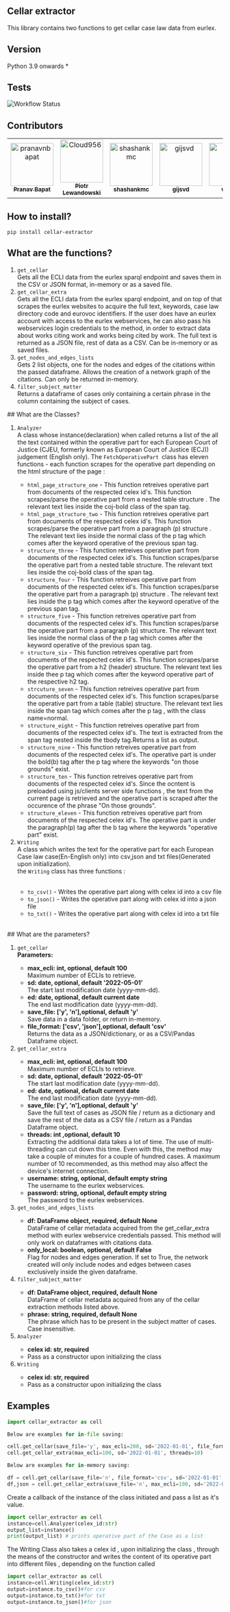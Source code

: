 ## Cellar extractor
This library contains two functions to get cellar case law data from eurlex.

## Version
Python 3.9 onwards * 

## Tests
![Workflow Status](https://github.com/maastrichtlawtech/extraction_libraries/actions/workflows/github-actions.yml/badge.svg)


## Contributors

<!-- readme: contributors,gijsvd -start -->
<table>
<tr>
    <td align="center">
        <a href="https://github.com/pranavnbapat">
            <img src="https://avatars.githubusercontent.com/u/7271334?v=4" width="100;" alt="pranavnbapat"/>
            <br />
            <sub><b>Pranav Bapat</b></sub>
        </a>
    </td>
    <td align="center">
        <a href="https://github.com/Cloud956">
            <img src="https://avatars.githubusercontent.com/u/24865274?v=4" width="100;" alt="Cloud956"/>
            <br />
            <sub><b>Piotr Lewandowski</b></sub>
        </a>
    </td>
    <td align="center">
        <a href="https://github.com/shashankmc">
            <img src="https://avatars.githubusercontent.com/u/3445114?v=4" width="100;" alt="shashankmc"/>
            <br />
            <sub><b>shashankmc</b></sub>
        </a>
    </td>
    <td align="center">
        <a href="https://github.com/gijsvd">
            <img src="https://avatars.githubusercontent.com/u/31765316?v=4" width="100;" alt="gijsvd"/>
            <br />
            <sub><b>gijsvd</b></sub>
        </a>
    </td>
       <td align="center">
        <a href="https://github.com/venvis">
            <img src="https://avatars.githubusercontent.com/venvis" width="100;" alt="venvis"/>
            <br />
            <sub><b>venvis</b></sub>
        </a>
    </td>
</tr>
</table>
<!-- readme: contributors,gijsvd -end -->

## How to install?
<code>pip install cellar-extractor</code>

## What are the functions?
<ol>
    <li><code>get_cellar</code></li>
    Gets all the ECLI data from the eurlex sparql endpoint and saves them in the CSV or JSON format, in-memory or as a saved file.
    <br>
    <li><code>get_cellar_extra</code></li>
    Gets all the ECLI data from the eurlex sparql endpoint, and on top of that scrapes the eurlex websites to acquire 
    the full text, keywords, case law directory code and eurovoc identifiers. If the user does have an eurlex account with access to the eurlex webservices, he can also 
    pass his webservices login credentials to the method, in order to extract data about works citing work and works 
    being cited by work. The full text is returned as a JSON file, rest of data as a CSV.  Can be in-memory or as saved files.
    <li><code>get_nodes_and_edges_lists</code></li>
    Gets 2 list objects, one for the nodes and edges of the citations within the passed dataframe.
    Allows the creation of a network graph of the citations. Can only be returned in-memory.
    <li><code>filter_subject_matter</code></li>
    Returns a dataframe of cases only containing a certain phrase in the column containing the subject of cases.
    
</ol>
## What are the Classes?
<ol>
    <li><code>Analyzer</code></li>
    A class whose instance(declaration) when called returns a list of the all the text contained within the operative part for each European Court of Justice (CJEU, formerly known as European Court of Justice (ECJ)) judgement (English only).  The <code>FetchOperativePart </code>class has eleven functions - each function scrapes for the operative part depending on the html structure of the page :
    <ul>
        <li><code>html_page_structure_one</code> -  This function retreives operative part from documents of the respected celex id's. 
         This function scrapes/parse the operative part from a nested
         table structure . The relevant text lies inside the coj-bold class of the span tag.</li>
        <li><code>html_page_structure_two</code> - This function retreives operative part from documents of the respected celex id's. 
         This function scrapes/parse the operative part from a paragraph
         (p) structure . The relevant text lies inside the normal class of the p tag which
         comes after the keyword operative of the previous span tag.</li>
        <li><code>structure_three</code> - This function retreives operative part from documents of the respected celex id's. 
         This function scrapes/parse the operative part from a nested
         table structure. The relevant text lies inside the coj-bold class of the span tag.</li>
        <li><code>structure_four</code> - This function retreives operative part from documents of the respected celex id's. 
         This function scrapes/parse the operative part from a paragraph
         (p) structure . The relevant text lies inside the p  tag which comes after the
         keyword operative of the previous span tag.</li>
        <li><code>structure_five</code> - This function retreives operative part from documents of the respected celex id's. 
         This function scrapes/parse the operative part from a paragraph
         (p) structure. The relevant text lies inside the normal class of the p tag which
         comes after the keyword operative of the previous span tag.</li>
        <li><code>structure_six</code> - This function retreives operative part from documents of the respected celex id's. 
         This function scrapes/parse the operative part from a h2 (header) structure.
         The relevant text lies inside thee p tag which comes after the keyword operative 
         part of the respective h2  tag.</li>
        <li><code>strcuture_seven</code> -  This function retreives operative part from documents of the respected celex id's.
         This function scrapes/parse the operative part from a table
         (table) structure. The relevant text lies inside the span tag which comes after 
         the p tag , with the class name=normal.</li>
        <li><code>structure_eight</code> - This function retreives operative part from documents of the respected celex id's.
         The text is extracted from the span tag nested inside 
         the tbody tag.Returns a list as output. </li>
        <li><code>structure_nine</code> -  This function retreives operative part from documents of the respected celex id's.
         The operative part is under the bold(b)
         tag after the p tag where the keywords "on those grounds" exist. </li>
        <li><code>structure_ten</code> -  This function retreives operative part from documents of the respected celex id's.
         Since the ocntent is preloaded using js/clients
         server side functions , the text from the current page is retrieved and the 
         operative part is scraped after the occurence of the phrase
         "On those grounds".</li>
        <li><code>structure_eleven</code> -  This function retreives operative part from documents of the respected celex id's.
         The operative part is under the paragraph(p)
         tag after the b tag where the keywords "operative part" exist. </li>
    </ul>
    <li><code>Writing</code></li>
    A class which writes the text for the operative part for each European Case law case(En-English only) into csv,json and txt files(Generated upon initialization).<br>
    the <code>Writing</code> class has three functions : <br><br>
    <ul>
        <li><code>to_csv()</code> - Writes the operative part along with celex id into a csv file</li>
        <li><code>to_json()</code> - Writes the operative part along with celex id into a json file</li>
        <li><code>to_txt()</code> - Writes the operative part along with celex id into a txt file</li>
    </ul>
    <br>
</ol>
## What are the parameters?
<ol>
    <li><code>get_cellar</code></li>
    <strong>Parameters:</strong>
    <ul>
        <li><strong>max_ecli: int, optional, default 100</strong></li>
        Maximum number of ECLIs to retrieve.
        <li><strong>sd: date, optional, default '2022-05-01'</strong></li>
        The start last modification date (yyyy-mm-dd).
        <li><strong>ed: date, optional, default current date</strong></li>
        The end last modification date (yyyy-mm-dd).
        <li><strong>save_file: ['y', 'n'],optional, default 'y'</strong></li>
        Save data in a data folder, or return in-memory.
        <li><strong>file_format: ['csv', 'json'],optional, default 'csv'</strong></li>
        Returns the data as a JSON/dictionary, or as a CSV/Pandas Dataframe object.
    </ul>
    <li><code>get_cellar_extra</code></li>
    <ul> 
        <li><strong>max_ecli: int, optional, default 100</strong></li>
        Maximum number of ECLIs to retrieve.
        <li><strong>sd: date, optional, default '2022-05-01'</strong></li>
        The start last modification date (yyyy-mm-dd).
        <li><strong>ed: date, optional, default current date</strong></li>
        The end last modification date (yyyy-mm-dd).
        <li><strong>save_file: ['y', 'n'],optional, default 'y'</strong></li>
        Save the full text of cases as JSON file / return as a dictionary and save the rest of
        the data as a CSV file / return as a Pandas Dataframe object.
        <li><strong>threads: int ,optional, default 10</strong></li>
        Extracting the additional data takes a lot of time. The use of multi-threading can cut down this time.
        Even with this, the method may take a couple of minutes for a couple of hundred cases. A maximum number
        of 10 recommended, as this method may also affect the device's internet connection.
        <li><strong>username: string, optional, default empty string</strong></li>
        The username to the eurlex webservices.
        <li><strong>password: string, optional, default empty string</strong></li>
        The password to the eurlex webservices.
        <br>
    </ul>
    <li><code>get_nodes_and_edges_lists</code></li>
    <ul>
        <li><strong>df: DataFrame object, required, default None</strong></li>
        DataFrame of cellar metadata acquired from the get_cellar_extra method with eurlex webservice credentials passed.
        This method will only work on dataframes with citations data.
        <li><strong>only_local: boolean, optional, default False</strong></li>
        Flag for nodes and edges generation. If set to True, the network created will only include nodes and edges between 
        cases exclusively inside the given dataframe.
    </ul>
    <li><code>filter_subject_matter</code></li>
    <ul>
        <li><strong>df: DataFrame object, required, default None</strong></li>
        DataFrame of cellar metadata acquired from any of the cellar extraction methods listed above.
        <li><strong>phrase: string, required, default None</strong></li>
        The phrase which has to be present in the subject matter of cases. Case insensitive.
    </ul>
     <li><code>Analyzer</code></li>
    <ul>
        <li><strong>celex id: str, required</strong></li>
        <li>Pass as a constructor upon initializing the class</li>
    </ul>
    <li><code>Writing</code></li>
        <ul>
        <li><strong>celex id: str, required</strong></li>
            <li>Pass as a constructor upon initializing the class</li>
    </ul>
    
</ol>


## Examples
```python
import cellar_extractor as cell

Below are examples for in-file saving:

cell.get_cellar(save_file='y', max_ecli=200, sd='2022-01-01', file_format='csv')
cell.get_cellar_extra(max_ecli=100, sd='2022-01-01', threads=10)

Below are examples for in-memory saving:

df = cell.get_cellar(save_file='n', file_format='csv', sd='2022-01-01', max_ecli=1000)
df,json = cell.get_cellar_extra(save_file='n', max_ecli=100, sd='2022-01-01', threads=10)
```
<p>Create a callback of the instance of the class initiated and pass a list as it's value.</p>

```python
import cellar_extractor as cell
instance=cell.Analyzer(celex_id:str)
output_list=instance()
print(output_list) # prints operative part of the Case as a list
```


<p>The Writing Class also takes a celex id , upon initializing the class , through the means of the constructor and writes the content of its operative part into different files , depending on the function called</p>

```python
import cellar_extractor as cell
instance=cell.Writing(celex_id:str)
output=instance.to_csv()#for csv
output=instance.to_txt()#for txt
output=instance.to_json()#for json

```
